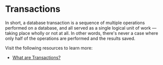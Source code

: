 # Transactions

In short, a database transaction is a sequence of multiple operations performed on a database, and all served as a single logical unit of work — taking place wholly or not at all. In other words, there's never a case where only half of the operations are performed and the results saved.

Visit the following resources to learn more:

- [What are Transactions?](https://fauna.com/blog/database-transaction)
